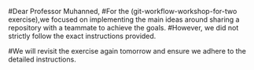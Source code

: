 #Dear Professor Muhanned,
#For the (git-workflow-workshop-for-two exercise),we focused on implementing the main ideas around sharing a repository with a teammate to achieve the goals.
#However, we did not strictly follow the exact instructions provided.

#We will revisit the exercise again tomorrow and ensure we adhere to the detailed instructions.
